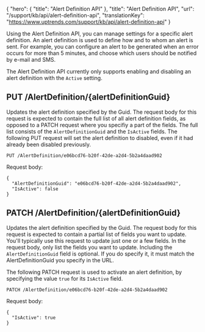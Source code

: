 {
  "hero": {
    "title": "Alert Definition API"
  },
  "title": "Alert Definition API",
  "url": "/support/kb/api/alert-definition-api",
  "translationKey": "https://www.uptrends.com/support/kb/api/alert-definition-api"
}

Using the Alert Definition API, you can manage settings for a specific alert definition. An alert definition is used to define how and to whom an alert is sent. For example, you can configure an alert to be generated when an error occurs for more than 5 minutes, and choose which users should be notified by e-mail and SMS.

The Alert Definition API currently only supports enabling and disabling an alert definition with the `Active` setting.

## PUT /AlertDefinition/{alertDefinitionGuid}

Updates the alert definition specified by the Guid. The request body for this request is expected to contain the full list of all alert definition fields, as opposed to a PATCH request where you specifiy a part of the fields. The full list consists of the `AlertDefinitionGuid` and the `IsActive` fields. The following PUT request will set the alert definition to disabled, even if it had already been disabled previously.

`PUT /AlertDefinition/e06bcd76-b20f-42de-a2d4-5b2a4daad902`

Request body:

    {
      "AlertDefinitionGuid": "e06bcd76-b20f-42de-a2d4-5b2a4daad902",
      "IsActive": false
    }

## PATCH /AlertDefinition/{alertDefinitionGuid}

Updates the alert definition specified by the Guid. The request body for this request is expected to contain a partial list of fields you want to update. You'll typically use this request to update just one or a few fields. In the request body, only list the fields you want to update. Including the `AlertDefinitionGuid` field is optional. If you do specify it, it must match the AlertDefinitionGuid you specify in the URL.

The following PATCH request is used to activate an alert definition, by specifying the value `true` for its `IsActive` field.

`PATCH /AlertDefinition/e06bcd76-b20f-42de-a2d4-5b2a4daad902`

Request body:

    {
      "IsActive": true
    }
